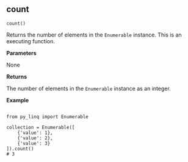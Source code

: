 ## count

`count()`

Returns the number of elements in the `Enumerable` instance. This is an executing function.

**Parameters**

None

**Returns**

The number of elements in the `Enumerable` instance as an integer.

**Example**

<pre><code>
from py_linq import Enumerable

collection = Enumerable([
    {'value': 1},
    {'value': 2},
    {'value': 3}
]).count()
# 3
</code></pre>